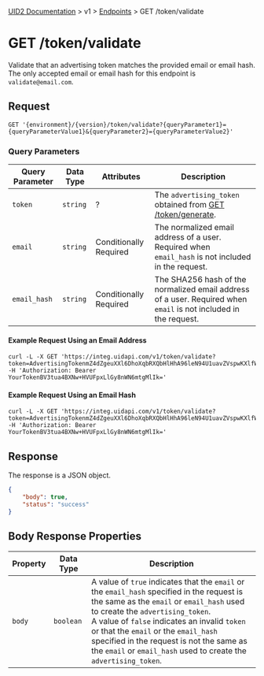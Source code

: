 [UID2 Documentation](../../README.md) > v1 > [Endpoints](./README.md) > GET /token/validate

# GET /token/validate
Validate that an advertising token matches the provided email or email hash.
The only accepted  email or email hash for this endpoint is `validate@email.com`.

## Request 

```GET '{environment}/{version}/token/validate?{queryParameter1}={queryParameterValue1}&{queryParameter2}={queryParameterValue2}'```

###  Query Parameters

| Query Parameter | Data Type | Attributes | Description |
| --- | --- | --- | --- |
| `token` | `string` | ? | The `advertising_token` obtained from [GET /token/generate](./get-token-generate.md). |
| `email` | `string` | Conditionally Required | The normalized email address of a user. Required when `email_hash` is not included in the request. |
| `email_hash` | `string` | Conditionally Required | The SHA256 hash of the normalized email address of a user. Required when `email` is not included in the request. |

#### Example Request Using an Email Address

```curl
curl -L -X GET 'https://integ.uidapi.com/v1/token/validate?token=AdvertisingTokenmZ4dZgeuXXl6DhoXqbRXQbHlHhA96leN94U1uavZVspwKXlfWETZ3b/besPFFvJxNLLySg4QEYHUAiyUrNncgnm7ppu0mi6wU2CW6hssiuEkKfstbo9XWgRUbWNTM+ewMzXXM8G9j8Q=&email=username@example.com' -H 'Authorization: Bearer YourTokenBV3tua4BXNw+HVUFpxLlGy8nWN6mtgMlIk='
```

#### Example Request Using an Email Hash

```curl
curl -L -X GET 'https://integ.uidapi.com/v1/token/validate?token=AdvertisingTokenmZ4dZgeuXXl6DhoXqbRXQbHlHhA96leN94U1uavZVspwKXlfWETZ3b/besPFFvJxNLLySg4QEYHUAiyUrNncgnm7ppu0mi6wU2CW6hssiuEkKfstbo9XWgRUbWNTM+ewMzXXM8G9j8Q=&email_hash=795BCB4BF560F9867AFB3DE2D0D3A94976324007C45EA099EC14E90231540547' -H 'Authorization: Bearer YourTokenBV3tua4BXNw+HVUFpxLlGy8nWN6mtgMlIk='
```

## Response

The response is a JSON object. 


```json
{
    "body": true,
    "status": "success"
}
```

## Body Response Properties

| Property | Data Type | Description |
| --- | --- | --- |
| `body` | `boolean` | A value of `true` indicates that the `email` or the `email_hash` specified in the request is the same as the `email` or `email_hash` used to create the `advertising_token`.<br>A value of `false` indicates an invalid `token` or that the `email` or the `email_hash` specified in the request is not the same as the `email` or `email_hash` used to create the `advertising_token`. |





